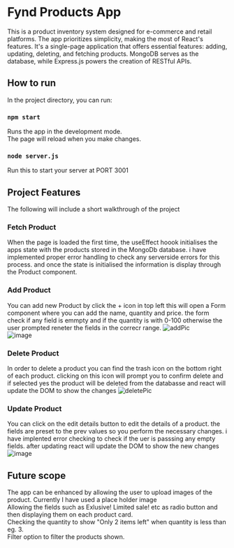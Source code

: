 # Fynd Products App

This is a product inventory system designed for e-commerce and retail platforms. The app prioritizes simplicity, making the most of React's features. It's a single-page application that offers essential features: adding, updating, deleting, and fetching products. MongoDB serves as the database, while Express.js powers the creation of RESTful APIs. 

## How to run

In the project directory, you can run:

### `npm start`

Runs the app in the development mode.\
The page will reload when you make changes.

### `node server.js`

Run this to start your server at PORT 3001

## Project Features

The following will include a short walkthrough of the project

### Fetch Product
When the page is loaded the first time, the useEffect hoook initialises the apps state with the products stored in the MongoDb database. i have implemented proper error handling to check any serverside errors for this process. and once the state is initialised the information is display through the Product component.

### Add Product
You can add new Product by click the + icon in top left
this will open a Form component where you can add the name, quantity and price.
the form check if any field is emmpty and if the quantity is with 0-100 otherwise the user prompted reneter the fields in the correcr range.
![addPic](https://github.com/gauravsidana241/Fynd-Products-App/assets/92263871/8b09def0-a51f-4ead-bb9d-3aaf7efb1a92)\
![image](https://github.com/gauravsidana241/Fynd-Products-App/assets/92263871/46c673c0-9dad-49b2-9ec6-6ffb39ee7c2a)

### Delete Product
In order to delete a product you can find the trash icon on the bottom right of each product. clicking on this icon will prompt you to confirm delete and if selected yes the product will be deleted from the databasse and react will update the DOM to show the changes
![deletePic](https://github.com/gauravsidana241/Fynd-Products-App/assets/92263871/e946a6e8-1936-4627-9e8c-a1738421d388)

### Update Product
You can click on the edit details button to edit the details of a product. the fields are preset to the prev values so you perform the necessary changes. i have implented error checking to check if the uer is passsing any empty fields. after updating react will update the DOM to show the new changes
![image](https://github.com/gauravsidana241/Fynd-Products-App/assets/92263871/48918799-97fd-4f11-9019-ba4202f14338)

## Future scope
The app can be enhanced by allowing the user to upload images of the product. Currently I have used a place holder image\
Allowing the fields such as Exlusive! Limited sale! etc as radio button and then displaying them on each product card.\
Checking the quantity to show "Only 2 items left" when quantity is less than eg. 3.\
Filter option to filter the products shown.
